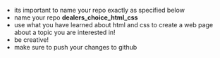 - its important to name your repo exactly as specified below
- name your repo **dealers_choice_html_css**
- use what you have learned about html and css to create a web page about a topic you are interested in!
- be creative!
- make sure to push your changes to github

